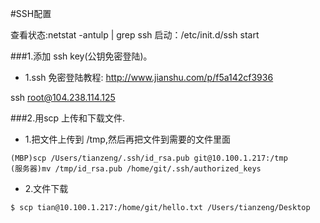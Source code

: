 #SSH配置

查看状态:netstat -antulp | grep ssh
启动：/etc/init.d/ssh start 


###1.添加 ssh key(公钥免密登陆)。
* 1.ssh 免密登陆教程: http://www.jianshu.com/p/f5a142cf3936

ssh root@104.238.114.125



###2.用scp 上传和下载文件.
* 1.把文件上传到 /tmp,然后再把文件到需要的文件里面
```
(MBP)scp /Users/tianzeng/.ssh/id_rsa.pub git@10.100.1.217:/tmp
(服务器)mv /tmp/id_rsa.pub /home/git/.ssh/authorized_keys
```

* 2.文件下载
```
$ scp tian@10.100.1.217:/home/git/hello.txt /Users/tianzeng/Desktop
```










